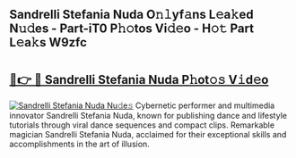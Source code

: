 ## Sandrelli Stefania Nuda O𝚗𝚕yf𝚊ns L𝚎a𝚔ed N𝚞𝚍es - Part-iT0 P𝚑𝚘tos Vi𝚍𝚎o - H𝚘𝚝 Part L𝚎a𝚔s W9zfc

# <h2><a href="http://kf7a6wk.oniu.top/?m=Sandrelli+Stefania+Nuda">🔗👉 🔴 Sandrelli Stefania Nuda P𝚑ot𝚘𝚜 V𝚒d𝚎o</a></h2>

[![Sandrelli Stefania Nuda Nu𝚍e𝚜](https://i.imgur.com/0qMVB7G.gif)](http://kf7a6wk.oniu.top/?m=Sandrelli+Stefania+Nuda)
Cybernetic performer and multimedia innovator Sandrelli Stefania Nuda, known for publishing dance and lifestyle tutorials through viral dance sequences and compact clips. Remarkable magician Sandrelli Stefania Nuda, acclaimed for their exceptional skills and accomplishments in the art of illusion.  
